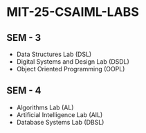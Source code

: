 # MIT-25-CSAIML-LABS
## SEM - 3
  - Data Structures Lab (DSL)
  - Digital Systems and Design Lab (DSDL)
  - Object Oriented Programming (OOPL)
  
## SEM - 4
  - Algorithms Lab (AL)
  - Artificial Intelligence Lab (AIL)
  - Database Systems Lab (DBSL)

